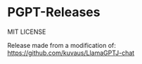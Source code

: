# PGPT-Releases

MIT LICENSE

Release made from a modification of:
https://github.com/kuvaus/LlamaGPTJ-chat
